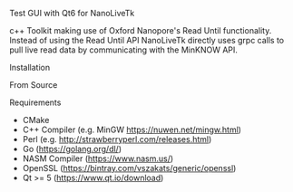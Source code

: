 Test GUI with Qt6 for NanoLiveTk 

c++ Toolkit making use of Oxford Nanopore's Read Until functionality. Instead of using the Read Until API NanoLiveTk directly uses grpc calls to pull live read data by communicating with the MinKNOW API. 

Installation

From Source

Requirements

* CMake
* C++ Compiler (e.g. MinGW https://nuwen.net/mingw.html)
* Perl (e.g. http://strawberryperl.com/releases.html)
* Go (https://golang.org/dl/)
* NASM Compiler (https://www.nasm.us/)
* OpenSSL (https://bintray.com/vszakats/generic/openssl)
* Qt >= 5 (https://www.qt.io/download)
